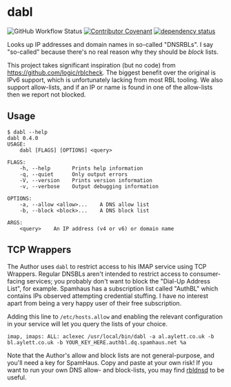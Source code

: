# dabl

![GitHub Workflow Status](https://img.shields.io/github/actions/workflow/status/andrewaylett/dabl/.github/workflows/rust.yml?branch=main)
[![Contributor Covenant](https://img.shields.io/badge/Contributor%20Covenant-v2.0%20adopted-ff69b4.svg)](../code_of_conduct.md)
[![dependency status](https://deps.rs/repo/github/andrewaylett/dabl/status.svg)](https://deps.rs/repo/github/andrewaylett/dabl)

Looks up IP addresses and domain names in so-called "DNSRBLs".
I say "so-called" because there's no real reason why they should be _block_ lists.

This project takes significant inspiration (but no code) from https://github.com/logic/rblcheck.
The biggest benefit over the original is IPv6 support, which is unfortunately lacking from most RBL tooling.
We also support allow-lists, and if an IP or name is found in one of the allow-lists then we report not blocked.

## Usage

```
$ dabl --help
dabl 0.4.0
USAGE:
    dabl [FLAGS] [OPTIONS] <query>

FLAGS:
    -h, --help       Prints help information
    -q, --quiet      Only output errors
    -V, --version    Prints version information
    -v, --verbose    Output debugging information

OPTIONS:
    -a, --allow <allow>...    A DNS allow list
    -b, --block <block>...    A DNS block list

ARGS:
    <query>    An IP address (v4 or v6) or domain name
```

## TCP Wrappers

The Author uses `dabl` to restrict access to his IMAP service using TCP Wrappers.
Regular DNSBLs aren't intended to restrict access to consumer-facing services; you probably don't want to block the "Dial-Up Address List", for example.
Spamhaus has a subscription list called "AuthBL" which contains IPs observed attempting credential stuffing.
I have no interest apart from being a very happy user of their free subscription.

Adding this line to `/etc/hosts.allow` and enabling the relevant configuration in your service will let you query the lists of your choice.

```
imap, imaps: ALL: aclexec /usr/local/bin/dabl -a al.aylett.co.uk -b bl.aylett.co.uk -b YOUR_KEY_HERE.authbl.dq.spamhaus.net %a
```

Note that the Author's allow and block lists are not general-purpose, and you'll need a key for SpamHaus.
Copy and paste at your own risk!
If you want to run your own DNS allow- and block-lists, you may find [rbldnsd](https://rbldnsd.io/) to be useful.
